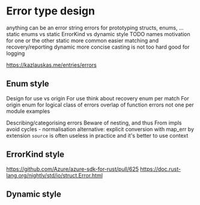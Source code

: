 # Error type design

anything can be an error
    string errors for prototyping
    structs, enums, ...
static enums vs static ErrorKind vs dynamic style
    TODO names
    motivation for one or the other
        static
            more common
            easier matching and recovery/reporting
        dynamic
            more concise
            casting is not too hard
            good for logging

https://kazlauskas.me/entries/errors

## Enum style

Design for use vs origin
For use
    think about recovery
    enum per match
For origin
    enum for logical class of errors
        overlap of function errors
    not one per module
    examples

Describing/categorising errors
Beware of nesting, and thus From impls
    avoid cycles - normalisation
    alternative: explicit conversion with map_err
    by extension `source` is often useless in practice and it's better to use context

## ErrorKind style

https://github.com/Azure/azure-sdk-for-rust/pull/625
https://doc.rust-lang.org/nightly/std/io/struct.Error.html

## Dynamic style
